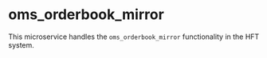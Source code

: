 # oms_orderbook_mirror

This microservice handles the `oms_orderbook_mirror` functionality in the HFT system.